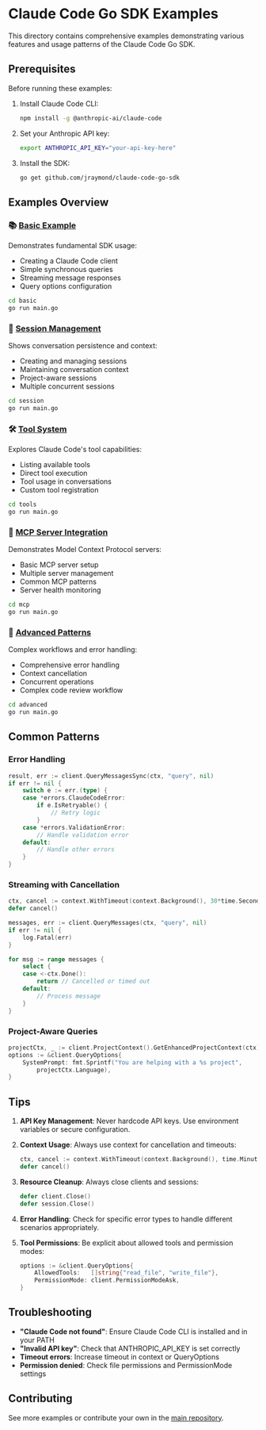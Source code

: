 # Claude Code Go SDK Examples

This directory contains comprehensive examples demonstrating various features and usage patterns of the Claude Code Go SDK.

## Prerequisites

Before running these examples:

1. Install Claude Code CLI:
   ```bash
   npm install -g @anthropic-ai/claude-code
   ```

2. Set your Anthropic API key:
   ```bash
   export ANTHROPIC_API_KEY="your-api-key-here"
   ```

3. Install the SDK:
   ```bash
   go get github.com/jraymond/claude-code-go-sdk
   ```

## Examples Overview

### 📚 [Basic Example](./basic/main.go)
Demonstrates fundamental SDK usage:
- Creating a Claude Code client
- Simple synchronous queries
- Streaming message responses
- Query options configuration

```bash
cd basic
go run main.go
```

### 🔄 [Session Management](./session/main.go)
Shows conversation persistence and context:
- Creating and managing sessions
- Maintaining conversation context
- Project-aware sessions
- Multiple concurrent sessions

```bash
cd session
go run main.go
```

### 🛠️ [Tool System](./tools/main.go)
Explores Claude Code's tool capabilities:
- Listing available tools
- Direct tool execution
- Tool usage in conversations
- Custom tool registration

```bash
cd tools
go run main.go
```

### 🔌 [MCP Server Integration](./mcp/main.go)
Demonstrates Model Context Protocol servers:
- Basic MCP server setup
- Multiple server management
- Common MCP patterns
- Server health monitoring

```bash
cd mcp
go run main.go
```

### 🚀 [Advanced Patterns](./advanced/main.go)
Complex workflows and error handling:
- Comprehensive error handling
- Context cancellation
- Concurrent operations
- Complex code review workflow

```bash
cd advanced
go run main.go
```

## Common Patterns

### Error Handling
```go
result, err := client.QueryMessagesSync(ctx, "query", nil)
if err != nil {
    switch e := err.(type) {
    case *errors.ClaudeCodeError:
        if e.IsRetryable() {
            // Retry logic
        }
    case *errors.ValidationError:
        // Handle validation error
    default:
        // Handle other errors
    }
}
```

### Streaming with Cancellation
```go
ctx, cancel := context.WithTimeout(context.Background(), 30*time.Second)
defer cancel()

messages, err := client.QueryMessages(ctx, "query", nil)
if err != nil {
    log.Fatal(err)
}

for msg := range messages {
    select {
    case <-ctx.Done():
        return // Cancelled or timed out
    default:
        // Process message
    }
}
```

### Project-Aware Queries
```go
projectCtx, _ := client.ProjectContext().GetEnhancedProjectContext(ctx)
options := &client.QueryOptions{
    SystemPrompt: fmt.Sprintf("You are helping with a %s project", 
        projectCtx.Language),
}
```

## Tips

1. **API Key Management**: Never hardcode API keys. Use environment variables or secure configuration.

2. **Context Usage**: Always use context for cancellation and timeouts:
   ```go
   ctx, cancel := context.WithTimeout(context.Background(), time.Minute)
   defer cancel()
   ```

3. **Resource Cleanup**: Always close clients and sessions:
   ```go
   defer client.Close()
   defer session.Close()
   ```

4. **Error Handling**: Check for specific error types to handle different scenarios appropriately.

5. **Tool Permissions**: Be explicit about allowed tools and permission modes:
   ```go
   options := &client.QueryOptions{
       AllowedTools:   []string{"read_file", "write_file"},
       PermissionMode: client.PermissionModeAsk,
   }
   ```

## Troubleshooting

- **"Claude Code not found"**: Ensure Claude Code CLI is installed and in your PATH
- **"Invalid API key"**: Check that ANTHROPIC_API_KEY is set correctly
- **Timeout errors**: Increase timeout in context or QueryOptions
- **Permission denied**: Check file permissions and PermissionMode settings

## Contributing

See more examples or contribute your own in the [main repository](https://github.com/jraymond/claude-code-go-sdk).